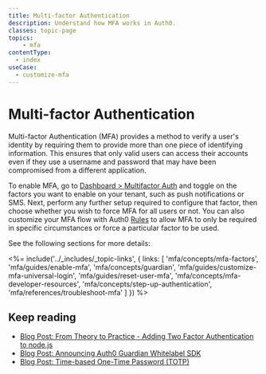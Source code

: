 ```yaml
---
title: Multi-factor Authentication
description: Understand how MFA works in Auth0.
classes: topic-page
topics:
    - mfa
contentType:
  - index
useCase:
  - customize-mfa
---
```

# Multi-factor Authentication

Multi-factor Authentication (MFA) provides a method to verify a user's identity by requiring them to provide more than one piece of identifying information. This ensures that only valid users can access their accounts even if they use a username and password that may have been compromised from a different application. 

To enable MFA, go to [Dashboard > Multifactor Auth](${manage_url}/#/guardian) and toggle on the factors you want to enable on your tenant, such as push notifications or SMS. Next, perform any further setup required to configure that factor, then choose whether you wish to force MFA for all users or not. You can also customize your MFA flow with Auth0 [Rules](/rules/references/use-cases#multi-factor-authentication) to allow MFA to only be required in specific circumstances or force a particular factor to be used.

See the following sections for more details:

<%= include('../_includes/_topic-links', { links: [
  'mfa/concepts/mfa-factors',
  'mfa/guides/enable-mfa',
  'mfa/concepts/guardian',
  'mfa/guides/customize-mfa-universal-login',
  'mfa/guides/reset-user-mfa',
  'mfa/concepts/mfa-developer-resources',
  'mfa/concepts/step-up-authentication',
  'mfa/references/troubleshoot-mfa'
] }) %>

## Keep reading

* [Blog Post: From Theory to Practice - Adding Two Factor Authentication to node.js](https://auth0.com/blog/from-theory-to-practice-adding-two-factor-to-node-dot-js/)
* [Blog Post: Announcing Auth0 Guardian Whitelabel SDK](https://auth0.com/blog/announcing-guardian-whitelabel-sdk/)
* [Blog Post: Time-based One-Time Password (TOTP)](https://auth0.com/blog/from-theory-to-practice-adding-two-factor-to-node-dot-js/)
